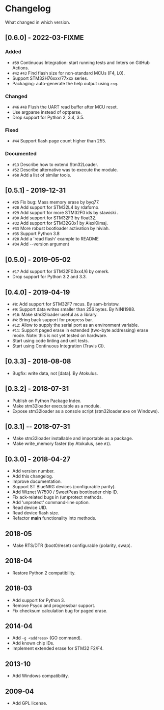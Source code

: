 
# Changelog
What changed in which version.


## [0.6.0] - 2022-03-FIXME

### Added
* `#59` Continuous Integration: start running tests and linters on GitHub Actions.
* `#42` `#43` Find flash size for non-standard MCUs (F4, L0).
* Support STM32H76xxx/77xxx series.
* Packaging: auto-generate the help output using `cog`.

### Changed
* `#46` `#48` Flush the UART read buffer after MCU reset.
* Use argparse instead of optparse.
* Drop support for Python 2, 3.4, 3.5.

### Fixed
* `#44` Support flash page count higher than 255.

### Documented
* `#13` Describe how to extend Stm32Loader.
* `#52` Describe alternative was to execute the module.
* `#58` Add a list of similar tools.


## [0.5.1] - 2019-12-31
* `#25` Fix bug: Mass memory erase by byq77.
* `#28` Add support for STM32L4 by rdaforno.
* `#29` Add support for more STM32F0 ids by stawiski .
* `#30` Add support for STM32F3 by float32.
* `#32` Add support for STM32G0x1 by AlexKlimaj.
* `#33` More robust bootloader activation by hiviah.
* `#35` Support Python 3.8
* `#20` Add a 'read flash' example to README
* `#34` Add --version argument


## [0.5.0] - 2019-05-02
* `#17` Add support for STM32F03xx4/6 by omerk.
* Drop support for Python 3.2 and 3.3.


## [0.4.0] - 2019-04-19
* `#8`: Add support for STM32F7 mcus. By sam-bristow.
* `#9`: Support data writes smaller than 256 bytes. By NINI1988.
* `#10`: Make stm32loader useful as a library.
* `#4`: Bring back support for progress bar.
* `#12`: Allow to supply the serial port as an environment variable.
* `#11`: Support paged erase in extended (two-byte addressing) erase mode.
       Note: this is not yet tested on hardware.
* Start using code linting and unit tests.
* Start using Continuous Integration (Travis CI).


## [0.3.3] - 2018-08-08
* Bugfix: write data, not [data]. By Atokulus.


## [0.3.2] - 2018-07-31
* Publish on Python Package Index.
* Make stm32loader executable as a module.
* Expose stm32loader as a console script (stm32loader.exe on Windows).


## [0.3.1] -- 2018-07-31
* Make stm32loader installable and importable as a package.
* Make write_memory faster (by Atokulus, see `#1`).


## [0.3.0] - 2018-04-27
* Add version number.
* Add this changelog.
* Improve documentation.
* Support ST BlueNRG devices (configurable parity).
* Add Wiznet W7500 / SweetPeas bootloader chip ID.
* Fix ack-related bugs in (un)protect methods.
* Add 'unprotect' command-line option.
* Read device UID.
* Read device flash size.
* Refactor __main__ functionality into methods.


## 2018-05
* Make RTS/DTR (boot0/reset) configurable (polarity, swap).


## 2018-04
* Restore Python 2 compatibility.


## 2018-03
* Add support for Python 3.
* Remove Psyco and progressbar support.
* Fix checksum calculation bug for paged erase.


## 2014-04
* Add `-g <address>` (GO command).
* Add known chip IDs.
* Implement extended erase for STM32 F2/F4.


## 2013-10
* Add Windows compatibility.


## 2009-04
* Add GPL license.
